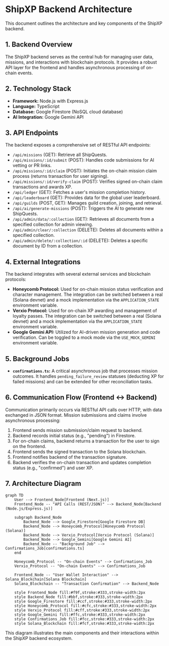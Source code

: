 # ShipXP Backend Architecture

This document outlines the architecture and key components of the ShipXP backend.

## 1. Backend Overview

The ShipXP backend serves as the central hub for managing user data, missions, and interactions with blockchain protocols. It provides a robust API layer for the frontend and handles asynchronous processing of on-chain events.

## 2. Technology Stack

*   **Framework:** Node.js with Express.js
*   **Language:** TypeScript
*   **Database:** Google Firestore (NoSQL cloud database)
*   **AI Integration:** Google Gemini API

## 3. API Endpoints

The backend exposes a comprehensive set of RESTful API endpoints:

*   `/api/missions` (GET): Retrieve all ShipQuests.
*   `/api/missions/:id/submit` (POST): Handles code submissions for AI vetting or PR links.
*   `/api/missions/:id/claim` (POST): Initiates the on-chain mission claim process (returns transaction for user signing).
*   `/api/missions/:id/verify-claim` (POST): Verifies signed on-chain claim transactions and awards XP.
*   `/api/ledger` (GET): Fetches a user's mission completion history.
*   `/api/leaderboard` (GET): Provides data for the global user leaderboard.
*   `/api/guilds` (POST, GET): Manages guild creation, joining, and retrieval.
*   `/api/ai/generate-missions` (POST): Triggers the AI to generate new ShipQuests.
*   `/api/admin/data/:collection` (GET): Retrieves all documents from a specified collection for admin viewing.
*   `/api/admin/clear/:collection` (DELETE): Deletes all documents within a specified collection.
*   `/api/admin/delete/:collection/:id` (DELETE): Deletes a specific document by ID from a collection.

## 4. External Integrations

The backend integrates with several external services and blockchain protocols:

*   **Honeycomb Protocol:** Used for on-chain mission status verification and character management. The integration can be switched between a real (Solana devnet) and a mock implementation via the `APPLICATION_STATE` environment variable.
*   **Verxio Protocol:** Used for on-chain XP awarding and management of loyalty passes. The integration can be switched between a real (Solana devnet) and a mock implementation via the `APPLICATION_STATE` environment variable.
*   **Google Gemini API:** Utilized for AI-driven mission generation and code verification. Can be toggled to a mock mode via the `USE_MOCK_GEMINI` environment variable.

## 5. Background Jobs

*   **`confirmations.ts`:** A critical asynchronous job that processes mission outcomes. It handles `pending_failure_review` statuses (deducting XP for failed missions) and can be extended for other reconciliation tasks.

## 6. Communication Flow (Frontend <-> Backend)

Communication primarily occurs via RESTful API calls over HTTP, with data exchanged in JSON format. Mission submissions and claims involve asynchronous processing:

1.  Frontend sends mission submission/claim request to backend.
2.  Backend records initial status (e.g., "pending") in Firestore.
3.  For on-chain claims, backend returns a transaction for the user to sign on the frontend.
4.  Frontend sends the signed transaction to the Solana blockchain.
5.  Frontend notifies backend of the transaction signature.
6.  Backend verifies the on-chain transaction and updates completion status (e.g., "confirmed") and user XP.

## 7. Architecture Diagram

```mermaid
graph TD
    User --> Frontend_Node[Frontend (Next.js)]
    Frontend_Node -- "API Calls (REST/JSON)" --> Backend_Node[Backend (Node.js/Express.js)]

    subgraph Backend_Node
        Backend_Node --> Google_Firestore[Google Firestore DB]
        Backend_Node --> Honeycomb_Protocol[Honeycomb Protocol (Solana)]
        Backend_Node --> Verxio_Protocol[Verxio Protocol (Solana)]
        Backend_Node --> Google_Gemini[Google Gemini AI]
        Backend_Node -- "Background Job" --> Confirmations_Job[confirmations.ts]
    end

    Honeycomb_Protocol -- "On-chain Events" --> Confirmations_Job
    Verxio_Protocol -- "On-chain Events" --> Confirmations_Job

    Frontend_Node -- "User Wallet Interaction" --> Solana_Blockchain[Solana Blockchain]
    Solana_Blockchain -- "Transaction Confirmation" --> Backend_Node

    style Frontend_Node fill:#f9f,stroke:#333,stroke-width:2px
    style Backend_Node fill:#bbf,stroke:#333,stroke-width:2px
    style Google_Firestore fill:#ccf,stroke:#333,stroke-width:2px
    style Honeycomb_Protocol fill:#cfc,stroke:#333,stroke-width:2px
    style Verxio_Protocol fill:#cff,stroke:#333,stroke-width:2px
    style Google_Gemini fill:#ffc,stroke:#333,stroke-width:2px
    style Confirmations_Job fill:#fcc,stroke:#333,stroke-width:2px
    style Solana_Blockchain fill:#fcf,stroke:#333,stroke-width:2px
```

This diagram illustrates the main components and their interactions within the ShipXP backend ecosystem.
